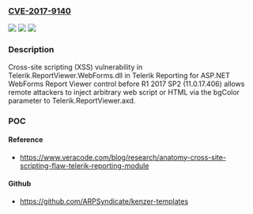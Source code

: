 ### [CVE-2017-9140](https://cve.mitre.org/cgi-bin/cvename.cgi?name=CVE-2017-9140)
![](https://img.shields.io/static/v1?label=Product&message=n%2Fa&color=blue)
![](https://img.shields.io/static/v1?label=Version&message=n%2Fa&color=blue)
![](https://img.shields.io/static/v1?label=Vulnerability&message=n%2Fa&color=brighgreen)

### Description

Cross-site scripting (XSS) vulnerability in Telerik.ReportViewer.WebForms.dll in Telerik Reporting for ASP.NET WebForms Report Viewer control before R1 2017 SP2 (11.0.17.406) allows remote attackers to inject arbitrary web script or HTML via the bgColor parameter to Telerik.ReportViewer.axd.

### POC

#### Reference
- https://www.veracode.com/blog/research/anatomy-cross-site-scripting-flaw-telerik-reporting-module

#### Github
- https://github.com/ARPSyndicate/kenzer-templates

